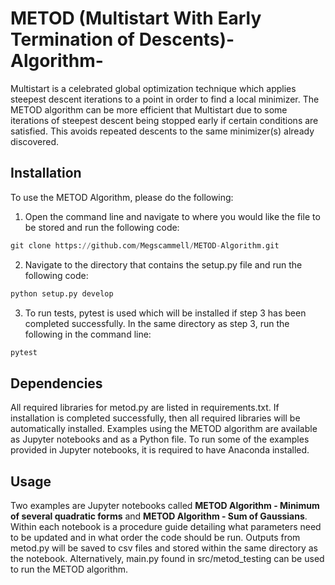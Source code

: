 # METOD (Multistart With Early Termination of Descents)-Algorithm-
Multistart is a celebrated global optimization technique which applies steepest descent iterations to a point in order to find a local minimizer. The METOD algorithm can be more efficient that Multistart due to some iterations of steepest descent being stopped early if certain conditions are satisfied. This avoids repeated descents to the same minimizer(s) already discovered. 

## Installation
To use the METOD Algorithm, please do the following:

1) Open the command line and navigate to where you would like the file to be stored and run the following code:
```python
git clone https://github.com/Megscammell/METOD-Algorithm.git
```
2) Navigate to the directory that contains the setup.py file and run the following code:
```python
python setup.py develop
```
3) To run tests, pytest is used which will be installed if step 3 has been completed successfully. In the same directory as step 3, run the following in the command line:
```python
pytest
```

## Dependencies
All required libraries for metod.py are listed in requirements.txt. If installation is completed successfully, then all required libraries will be automatically installed. Examples using the METOD algorithm are available as Jupyter notebooks and as a Python file. To run some of the examples provided in Jupyter notebooks, it is required to have Anaconda installed. 

## Usage
Two examples are Jupyter notebooks called **METOD Algorithm - Minimum of several quadratic forms** and **METOD Algorithm - Sum of Gaussians**. Within each notebook is a procedure guide detailing what parameters need to be updated and in what order the code should be run. Outputs from metod.py will be saved to csv files and stored within the same directory as the notebook. Alternatively, main.py found in src/metod_testing can be used to run the METOD algorithm. 



